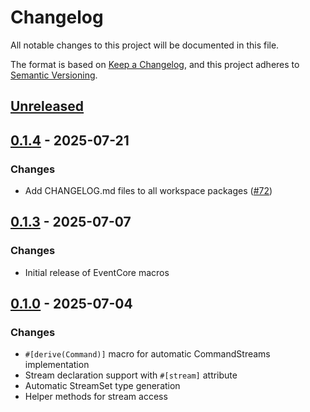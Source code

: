 # Changelog

All notable changes to this project will be documented in this file.

The format is based on [Keep a Changelog](https://keepachangelog.com/en/1.0.0/),
and this project adheres to [Semantic Versioning](https://semver.org/spec/v2.0.0.html).

## [Unreleased]

## [0.1.4](https://github.com/jwilger/eventcore/compare/v0.1.3...v0.1.4) - 2025-07-21

### Changes

- Add CHANGELOG.md files to all workspace packages ([#72](https://github.com/jwilger/eventcore/pull/72))

## [0.1.3] - 2025-07-07

### Changes
- Initial release of EventCore macros

## [0.1.0] - 2025-07-04

### Changes
- `#[derive(Command)]` macro for automatic CommandStreams implementation
- Stream declaration support with `#[stream]` attribute
- Automatic StreamSet type generation
- Helper methods for stream access

[unreleased]: https://github.com/jwilger/eventcore/compare/v0.1.3...HEAD
[0.1.3]: https://github.com/jwilger/eventcore/releases/tag/v0.1.3
[0.1.0]: https://github.com/jwilger/eventcore/releases/tag/v0.1.0
